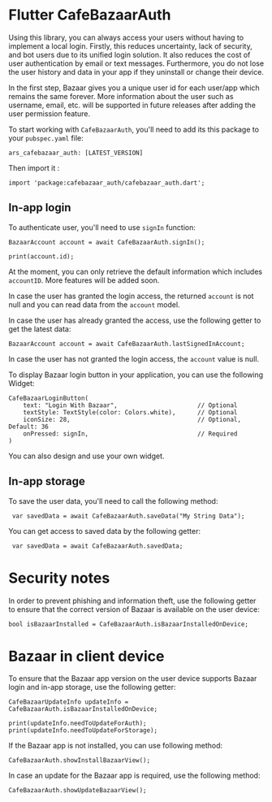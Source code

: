 # Flutter CafeBazaarAuth

Using this library, you can always access your users without having to implement a local login. Firstly, this reduces uncertainty, lack of security, and bot users due to its unified login solution. It also reduces the cost of user authentication by email or text messages. Furthermore, you do not lose the user history and data in your app if they uninstall or change their device.

In the first step, Bazaar gives you a unique user id for each user/app which remains the same forever. More information about the user such as username, email, etc. will be supported in future releases after adding the user permission feature.

To start working with `CafeBazaarAuth`, you'll need to add its this package to your `pubspec.yaml` file:

```
ars_cafebazaar_auth: [LATEST_VERSION]
```

Then import it :

```
import 'package:cafebazaar_auth/cafebazaar_auth.dart';
```

## In-app login

To authenticate user, you'll need to use `signIn` function:

```
BazaarAccount account = await CafeBazaarAuth.signIn();

print(account.id);
```

At the moment, you can only retrieve the default information which includes `accountID`. More features will be added soon.

In case the user has granted the login access, the returned `account` is not null and you can read data from the `account` model.


In case the user has already granted the access, use the following getter to get the latest data:

```
BazaarAccount account = await CafeBazaarAuth.lastSignedInAccount;
```

In case the user has not granted the login access, the `account` value is null.


To display Bazaar login button in your application, you can use the following Widget:

```
CafeBazaarLoginButton(
    text: "Login With Bazaar",                      // Optional
    textStyle: TextStyle(color: Colors.white),      // Optional
    iconSize: 28,                                   // Optional, Default: 36
    onPressed: signIn,                              // Required
)
```

You can also design and use your own widget.

## In-app storage

To save the user data, you'll need to call the following method:

```
 var savedData = await CafeBazaarAuth.saveData("My String Data");
```

You can get access to saved data by the following getter:

```
 var savedData = await CafeBazaarAuth.savedData;
```

# Security notes

In order to prevent phishing and information theft, use the following getter to ensure that the correct version of Bazaar is available on the user device:

```
bool isBazaarInstalled = CafeBazaarAuth.isBazaarInstalledOnDevice;
```

# Bazaar in client device

To ensure that the Bazaar app version on the user device supports Bazaar login and in-app storage, use the following getter:

```
CafeBazaarUpdateInfo updateInfo = CafeBazaarAuth.isBazaarInstalledOnDevice;

print(updateInfo.needToUpdateForAuth);
print(updateInfo.needToUpdateForStorage);
```

If the Bazaar app is not installed, you can use following method:

```
CafeBazaarAuth.showInstallBazaarView();
```

In case an update for the Bazaar app is required, use the following method:

```
CafeBazaarAuth.showUpdateBazaarView();
```
